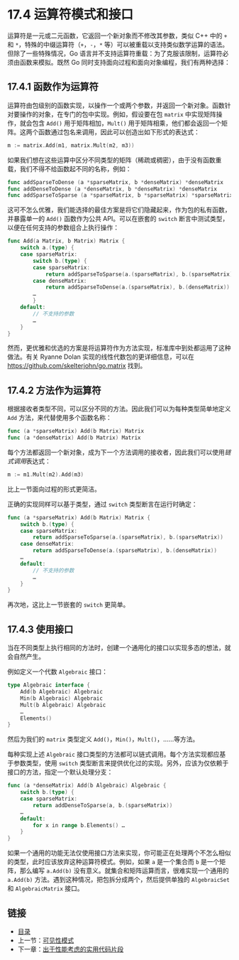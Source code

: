 # 17.4 运算符模式和接口

运算符是一元或二元函数，它返回一个新对象而不修改其参数，类似 C++ 中的 `+` 和 `*`，特殊的中缀运算符（`+`，`-`，`*` 等）可以被重载以支持类似数学运算的语法。但除了一些特殊情况，Go 语言并不支持运算符重载：为了克服该限制，运算符必须由函数来模拟。既然 Go 同时支持面向过程和面向对象编程，我们有两种选择：

## 17.4.1 函数作为运算符

运算符由包级别的函数实现，以操作一个或两个参数，并返回一个新对象。函数针对要操作的对象，在专门的包中实现。例如，假设要在包 `matrix` 中实现矩阵操作，就会包含 `Add()` 用于矩阵相加，`Mult()` 用于矩阵相乘，他们都会返回一个矩阵。这两个函数通过包名来调用，因此可以创造出如下形式的表达式：
```go
m := matrix.Add(m1, matrix.Mult(m2, m3))
```

如果我们想在这些运算中区分不同类型的矩阵（稀疏或稠密），由于没有函数重载，我们不得不给函数起不同的名称，例如：
```go
func addSparseToDense (a *sparseMatrix, b *denseMatrix) *denseMatrix
func addDenseToDense (a *denseMatrix, b *denseMatrix) *denseMatrix
func addSparseToSparse (a *sparseMatrix, b *sparseMatrix) *sparseMatrix
```

这可不怎么优雅，我们能选择的最佳方案是将它们隐藏起来，作为包的私有函数，并暴露单一的 `Add()` 函数作为公共 API。可以在嵌套的 `switch` 断言中测试类型，以便在任何支持的参数组合上执行操作：
```go
func Add(a Matrix, b Matrix) Matrix {
	switch a.(type) {
	case sparseMatrix:
		switch b.(type) {
		case sparseMatrix:
			return addSparseToSparse(a.(sparseMatrix), b.(sparseMatrix))
		case denseMatrix:
			return addSparseToDense(a.(sparseMatrix), b.(denseMatrix))
		…
		}
	default:
		// 不支持的参数
		…
	}
}
```

然而，更优雅和优选的方案是将运算符作为方法实现，标准库中到处都运用了这种做法。有关 Ryanne Dolan 实现的线性代数包的更详细信息，可以在 https://github.com/skelterjohn/go.matrix 找到。

## 17.4.2 方法作为运算符

根据接收者类型不同，可以区分不同的方法。因此我们可以为每种类型简单地定义 `Add` 方法，来代替使用多个函数名称：
```go
func (a *sparseMatrix) Add(b Matrix) Matrix
func (a *denseMatrix) Add(b Matrix) Matrix
```

每个方法都返回一个新对象，成为下一个方法调用的接收者，因此我们可以使用*链式调用*表达式：
```go
m := m1.Mult(m2).Add(m3)
```
比上一节面向过程的形式更简洁。

正确的实现同样可以基于类型，通过 `switch` 类型断言在运行时确定：
```go
func (a *sparseMatrix) Add(b Matrix) Matrix {
	switch b.(type) {
	case sparseMatrix:
		return addSparseToSparse(a.(sparseMatrix), b.(sparseMatrix))
	case denseMatrix:
		return addSparseToDense(a.(sparseMatrix), b.(denseMatrix))
	…
	default:
		// 不支持的参数
		…
	}
}
```

再次地，这比上一节嵌套的 `switch` 更简单。

## 17.4.3 使用接口

当在不同类型上执行相同的方法时，创建一个通用化的接口以实现多态的想法，就会自然产生。

例如定义一个代数 `Algebraic` 接口：
```go
type Algebraic interface {
	Add(b Algebraic) Algebraic
	Min(b Algebraic) Algebraic
	Mult(b Algebraic) Algebraic
	…
	Elements()
}
```

然后为我们的 `matrix` 类型定义 `Add()`，`Min()`，`Mult()`，……等方法。

每种实现上述 `Algebraic` 接口类型的方法都可以链式调用。每个方法实现都应基于参数类型，使用 `switch` 类型断言来提供优化过的实现。另外，应该为仅依赖于接口的方法，指定一个默认处理分支：
```go
func (a *denseMatrix) Add(b Algebraic) Algebraic {
	switch b.(type) {
	case sparseMatrix:
		return addDenseToSparse(a, b.(sparseMatrix))
	…
	default:
		for x in range b.Elements() …
	}
}
```

如果一个通用的功能无法仅使用接口方法来实现，你可能正在处理两个不怎么相似的类型，此时应该放弃这种运算符模式。例如，如果 `a` 是一个集合而 `b` 是一个矩阵，那么编写 `a.Add(b)` 没有意义。就集合和矩阵运算而言，很难实现一个通用的 `a.Add(b)` 方法。遇到这种情况，把包拆分成两个，然后提供单独的 `AlgebraicSet` 和 `AlgebraicMatrix` 接口。


## 链接

- [目录](directory.html)
- 上一节：[可见性模式](17.3.html)
- 下一章：[出于性能考虑的实用代码片段](18.0.html)

